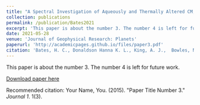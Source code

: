```yaml
---
title: "A Spectral Investigation of Aqueously and Thermally Altered CM, CM-An, and CY Chondrites Under Simulated Asteroid Conditions for Comparison With OSIRIS-REx and Hayabusa2 Observations"
collection: publications
permalink: /publication/Bates2021
excerpt: 'This paper is about the number 3. The number 4 is left for future work.'
date: 2021-05-28
venue: 'Journal of Geophysical Research: Planets'
paperurl: 'http://academicpages.github.io/files/paper3.pdf'
citation: 'Bates, H. C., Donaldson Hanna K. L., King, A. J.,  Bowles, N. E., and Russell, S. S. (2015). &quot;Paper Title Number 3.&quot; <i>Journal 1</i>. 1(3).'
---
```

This paper is about the number 3. The number 4 is left for future work.

[Download paper here](http://academicpages.github.io/files/paper3.pdf)

Recommended citation: Your Name, You. (2015). "Paper Title Number 3." <i>Journal 1</i>. 1(3).